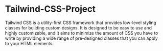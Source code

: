 # Tailwind-CSS-Project
Tailwind CSS is a utility-first CSS framework that provides low-level styling classes for building custom designs. It is designed to be easy to use and highly customizable, and it aims to minimize the amount of CSS you have to write by providing a wide range of pre-designed classes that you can apply to your HTML elements.
